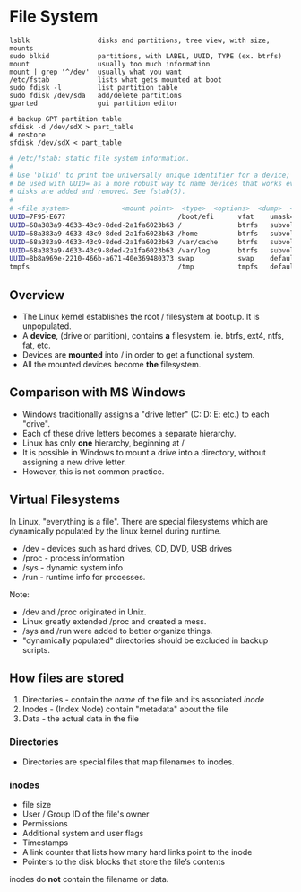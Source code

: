# File System
```
lsblk                 disks and partitions, tree view, with size, mounts
sudo blkid            partitions, with LABEL, UUID, TYPE (ex. btrfs)
mount                 usually too much information
mount | grep '^/dev'  usually what you want
/etc/fstab            lists what gets mounted at boot
sudo fdisk -l         list partition table
sudo fdisk /dev/sda   add/delete partitions
gparted               gui partition editor

# backup GPT partition table
sfdisk -d /dev/sdX > part_table
# restore
sfdisk /dev/sdX < part_table
```

```bash title=/etc/fstab
# /etc/fstab: static file system information.
#
# Use 'blkid' to print the universally unique identifier for a device; this may
# be used with UUID= as a more robust way to name devices that works even if
# disks are added and removed. See fstab(5).
#
# <file system>             <mount point>  <type>  <options>  <dump>  <pass>
UUID=7F95-E677                            /boot/efi      vfat    umask=0077 0 2
UUID=68a383a9-4633-43c9-8ded-2a1fa6023b63 /              btrfs   subvol=/@,defaults,noatime,discard=async,ssd 0 0
UUID=68a383a9-4633-43c9-8ded-2a1fa6023b63 /home          btrfs   subvol=/@home,defaults,noatime,discard=async,ssd 0 0
UUID=68a383a9-4633-43c9-8ded-2a1fa6023b63 /var/cache     btrfs   subvol=/@cache,defaults,noatime,discard=async,ssd 0 0
UUID=68a383a9-4633-43c9-8ded-2a1fa6023b63 /var/log       btrfs   subvol=/@log,defaults,noatime,discard=async,ssd 0 0
UUID=8b8a969e-2210-466b-a671-40e369480373 swap           swap    defaults,noatime 0 0
tmpfs                                     /tmp           tmpfs   defaults,noatime,mode=1777 0 0
```

## Overview

- The Linux kernel establishes the root / filesystem at bootup. It is unpopulated.
- A **device**, (drive or partition), contains **a** filesystem. ie. btrfs, ext4, ntfs, fat, etc.
- Devices are **mounted** into / in order to get a functional system.
- All the mounted devices become **the** filesystem.

## Comparison with MS Windows

- Windows traditionally assigns a "drive letter" (C: D: E: etc.) to each "drive".
- Each of these drive letters becomes a separate hierarchy.
- Linux has only **one** hierarchy, beginning at /
- It is possible in Windows to mount a drive into a directory, without assigning a new drive letter.
- However, this is not common practice.

## Virtual Filesystems

In Linux, "everything is a file". There are special filesystems which are dynamically populated by the
linux kernel during runtime.

- /dev - devices such as hard drives, CD, DVD, USB drives
- /proc - process information
- /sys - dynamic system info
- /run - runtime info for processes.

Note:
- /dev and /proc originated in Unix.
- Linux greatly extended /proc and created a mess.
- /sys and /run were added to better organize things.
- "dynamically populated" directories should be excluded in backup scripts.

## How files are stored

1.  Directories - contain the *name* of the file and its associated *inode*
2.  Inodes - (Index Node) contain "metadata" about the file
3.  Data - the actual data in the file

### Directories
- Directories are special files that map filenames to inodes.

### inodes
- file size
- User / Group ID of the file's owner
- Permissions
- Additional system and user flags
- Timestamps
- A link counter that lists how many hard links point to the inode
- Pointers to the disk blocks that store the file’s contents

inodes do **not** contain the filename or data.

